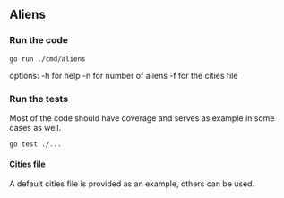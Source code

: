 ## Aliens

### Run the code 
```
go run ./cmd/aliens
```

options: 
-h for help
-n for number of aliens
-f for the cities file

### Run the tests
Most of the code should have coverage and serves as example in some cases as well.
```
go test ./...
```

#### Cities file
A default cities file is provided as an example, others can be used.

